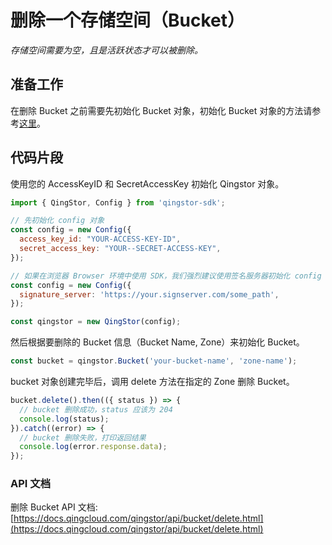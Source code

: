 # 删除一个存储空间（Bucket）

*存储空间需要为空，且是活跃状态才可以被删除。*

## 准备工作

在删除 Bucket 之前需要先初始化 Bucket 对象，初始化 Bucket 对象的方法请参考[这里](./initialize_config_and_qingstor.md)。

## 代码片段

使用您的 AccessKeyID 和 SecretAccessKey 初始化 Qingstor 对象。

```javascript
import { QingStor, Config } from 'qingstor-sdk';

// 先初始化 config 对象
const config = new Config({
  access_key_id: "YOUR-ACCESS-KEY-ID",
  secret_access_key: "YOUR--SECRET-ACCESS-KEY",
});

// 如果在浏览器 Browser 环境中使用 SDK，我们强烈建议使用签名服务器初始化 config 对象，避免将 AccessKeyID 和 SecretAccessKey 暴露在客户端。目前 node 环境不支持使用签名服务器。
const config = new Config({
  signature_server: 'https://your.signserver.com/some_path',
});

const qingstor = new QingStor(config);
```

然后根据要删除的 Bucket 信息（Bucket Name, Zone）来初始化 Bucket。

```javascript
const bucket = qingstor.Bucket('your-bucket-name', 'zone-name');
```

bucket 对象创建完毕后，调用 delete 方法在指定的 Zone 删除 Bucket。

```javascript
bucket.delete().then(({ status }) => {
  // bucket 删除成功，status 应该为 204
  console.log(status);
}).catch((error) => {
  // bucket 删除失败，打印返回结果
  console.log(error.response.data);
});
```

### API 文档
删除 Bucket API 文档: [https://docs.qingcloud.com/qingstor/api/bucket/delete.html](https://docs.qingcloud.com/qingstor/api/bucket/delete.html)
